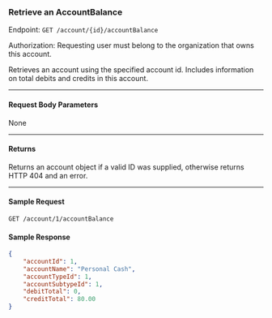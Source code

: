 ### Retrieve an AccountBalance
Endpoint: `GET /account/{id}/accountBalance`

Authorization: Requesting user must belong to the organization that owns this account. 

Retrieves an account using the specified account id. Includes information on total debits and credits in this account.
___
#### Request Body Parameters
None
___
#### Returns
Returns an account object if a valid ID was supplied, otherwise returns HTTP 404 and an error.
___
#### Sample Request
`GET /account/1/accountBalance`
<br/>

#### Sample Response
```json
{
    "accountId": 1,
    "accountName": "Personal Cash",
    "accountTypeId": 1,
    "accountSubtypeId": 1,
    "debitTotal": 0,
    "creditTotal": 80.00
}
```



